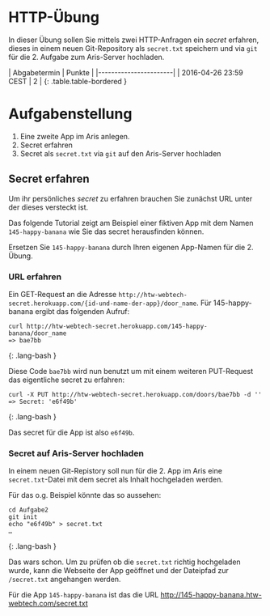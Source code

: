 # HTTP-Übung

In dieser Übung sollen Sie mittels zwei HTTP-Anfragen ein *secret* erfahren,
dieses in einem neuen Git-Repository als `secret.txt` speichern und via `git`
für die 2. Aufgabe zum Aris-Server hochladen.

| Abgabetermin | Punkte |
|-----------------------|
| 2016-04-26 23:59 CEST | 2 |
{: .table.table-bordered }


# Aufgabenstellung

1. Eine zweite App im Aris anlegen.
1. Secret erfahren
1. Secret als `secret.txt` via `git` auf den Aris-Server hochladen


## Secret erfahren

Um ihr persönliches *secret* zu erfahren brauchen Sie zunächst URL unter der dieses versteckt ist.

Das folgende Tutorial zeigt am Beispiel einer fiktiven App mit dem Namen `145-happy-banana`
wie Sie das secret herausfinden können.

Ersetzen Sie `145-happy-banana` durch Ihren eigenen App-Namen für die 2. Übung.


### URL erfahren

Ein GET-Request an die Adresse `http://htw-webtech-secret.herokuapp.com/{id-und-name-der-app}/door_name`. Für 145-happy-banana ergibt das folgenden Aufruf:

~~~
curl http://htw-webtech-secret.herokuapp.com/145-happy-banana/door_name
=> bae7bb
~~~
{: .lang-bash }

Diese Code `bae7bb` wird nun benutzt um mit einem weiteren PUT-Request das eigentliche secret zu erfahren:

~~~
curl -X PUT http://htw-webtech-secret.herokuapp.com/doors/bae7bb -d ''
=> Secret: 'e6f49b'
~~~
{: .lang-bash }


Das secret für die App ist also `e6f49b`.


### Secret auf Aris-Server hochladen

In einem neuen Git-Repistory soll nun für die 2. App im Aris eine `secret.txt`-Datei
mit dem secret als Inhalt hochgeladen werden.

Für das o.g. Beispiel könnte das so aussehen:

~~~
cd Aufgabe2
git init
echo "e6f49b" > secret.txt
…
~~~
{: .lang-bash }

Das wars schon. Um zu prüfen ob die `secret.txt` richtig hochgeladen wurde, kann
die Webseite der App geöffnet und der Dateipfad zur `/secret.txt` angehangen werden.

Für die App `145-happy-banana` ist das die URL <http://145-happy-banana.htw-webtech.com/secret.txt>

